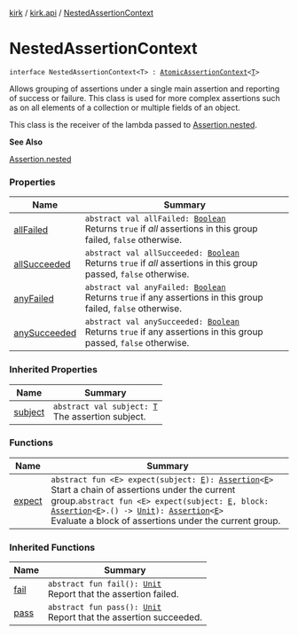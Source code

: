 [kirk](../../index.md) / [kirk.api](../index.md) / [NestedAssertionContext](./index.md)

# NestedAssertionContext

`interface NestedAssertionContext<T> : `[`AtomicAssertionContext`](../-atomic-assertion-context/index.md)`<`[`T`](index.md#T)`>`

Allows grouping of assertions under a single main assertion and reporting of
success or failure.
This class is used for more complex assertions such as on all elements of a
collection or multiple fields of an object.

This class is the receiver of the lambda passed to [Assertion.nested](../-assertion/nested.md).

**See Also**

[Assertion.nested](../-assertion/nested.md)

### Properties

| Name | Summary |
|---|---|
| [allFailed](all-failed.md) | `abstract val allFailed: `[`Boolean`](https://kotlinlang.org/api/latest/jvm/stdlib/kotlin/-boolean/index.html)<br>Returns `true` if *all* assertions in this group failed, `false` otherwise. |
| [allSucceeded](all-succeeded.md) | `abstract val allSucceeded: `[`Boolean`](https://kotlinlang.org/api/latest/jvm/stdlib/kotlin/-boolean/index.html)<br>Returns `true` if *all* assertions in this group passed, `false` otherwise. |
| [anyFailed](any-failed.md) | `abstract val anyFailed: `[`Boolean`](https://kotlinlang.org/api/latest/jvm/stdlib/kotlin/-boolean/index.html)<br>Returns `true` if any assertions in this group failed, `false` otherwise. |
| [anySucceeded](any-succeeded.md) | `abstract val anySucceeded: `[`Boolean`](https://kotlinlang.org/api/latest/jvm/stdlib/kotlin/-boolean/index.html)<br>Returns `true` if any assertions in this group passed, `false` otherwise. |

### Inherited Properties

| Name | Summary |
|---|---|
| [subject](../-atomic-assertion-context/subject.md) | `abstract val subject: `[`T`](../-atomic-assertion-context/index.md#T)<br>The assertion subject. |

### Functions

| Name | Summary |
|---|---|
| [expect](expect.md) | `abstract fun <E> expect(subject: `[`E`](expect.md#E)`): `[`Assertion`](../-assertion/index.md)`<`[`E`](expect.md#E)`>`<br>Start a chain of assertions under the current group.`abstract fun <E> expect(subject: `[`E`](expect.md#E)`, block: `[`Assertion`](../-assertion/index.md)`<`[`E`](expect.md#E)`>.() -> `[`Unit`](https://kotlinlang.org/api/latest/jvm/stdlib/kotlin/-unit/index.html)`): `[`Assertion`](../-assertion/index.md)`<`[`E`](expect.md#E)`>`<br>Evaluate a block of assertions under the current group. |

### Inherited Functions

| Name | Summary |
|---|---|
| [fail](../-atomic-assertion-context/fail.md) | `abstract fun fail(): `[`Unit`](https://kotlinlang.org/api/latest/jvm/stdlib/kotlin/-unit/index.html)<br>Report that the assertion failed. |
| [pass](../-atomic-assertion-context/pass.md) | `abstract fun pass(): `[`Unit`](https://kotlinlang.org/api/latest/jvm/stdlib/kotlin/-unit/index.html)<br>Report that the assertion succeeded. |
